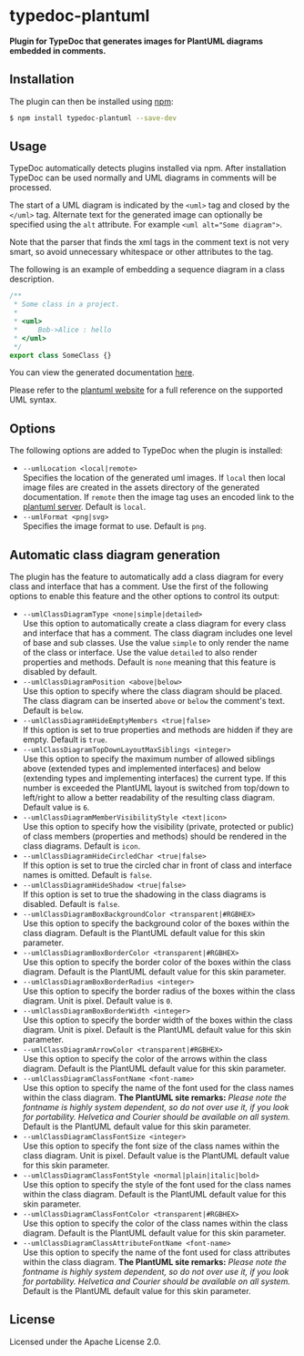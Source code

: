# typedoc-plantuml

**Plugin for TypeDoc that generates images for PlantUML diagrams embedded in comments.**

## Installation

The plugin can then be installed using [npm](https://www.npmjs.com/):

```sh
$ npm install typedoc-plantuml --save-dev
```

## Usage

TypeDoc automatically detects plugins installed via npm. After installation TypeDoc can be used normally and UML
diagrams in comments will be processed.

The start of a UML diagram is indicated by the `<uml>` tag and closed by the `</uml>` tag. Alternate text for the
generated image can optionally be specified using the `alt` attribute. For example `<uml alt="Some diagram">`.

Note that the parser that finds the xml tags in the comment text is not very smart, so avoid unnecessary whitespace or
other attributes to the tag.

The following is an example of embedding a sequence diagram in a class description.

```typescript
/**
 * Some class in a project.
 *
 * <uml>
 *     Bob->Alice : hello
 * </uml>
 */
export class SomeClass {}
```

You can view the generated documentation [here](https://rawgit.com/artifacthealth/typedoc-plantuml/master/tests/baselines/reference/basic/classes/someclass.html).

Please refer to the [plantuml website](http://plantuml.com/) for a full reference on the supported UML syntax.

## Options

The following options are added to TypeDoc when the plugin is installed:

-   `--umlLocation <local|remote>`<br>
    Specifies the location of the generated uml images. If `local` then local image files are created in the assets
    directory of the generated documentation. If `remote` then the image tag uses an encoded link to the
    [plantuml server](http://www.plantuml.com/plantuml/). Default is `local`.
-   `--umlFormat <png|svg>`<br>
    Specifies the image format to use. Default is `png`.

## Automatic class diagram generation

The plugin has the feature to automatically add a class diagram for every class and interface that has a comment.
Use the first of the following options to enable this feature and the other options to control its output:

-   `--umlClassDiagramType <none|simple|detailed>`<br>
    Use this option to automatically create a class diagram for every class and interface that has a comment.
    The class diagram includes one level of base and sub classes. Use the value `simple` to only render the name
    of the class or interface. Use the value `detailed` to also render properties and methods.
    Default is `none` meaning that this feature is disabled by default.
-   `--umlClassDiagramPosition <above|below>`<br>
    Use this option to specify where the class diagram should be placed.
    The class diagram can be inserted `above` or `below` the comment's text. Default is `below`.
-   `--umlClassDiagramHideEmptyMembers <true|false>`<br>
    If this option is set to true properties and methods are hidden if they are empty. Default is `true`.
-   `--umlClassDiagramTopDownLayoutMaxSiblings <integer>`<br>
    Use this option to specify the maximum number of allowed siblings above (extended types and implemented interfaces)
    and below (extending types and implementing interfaces) the current type. If this number is exceeded the PlantUML
    layout is switched from top/down to left/right to allow a better readability of the resulting class diagram.
    Default value is `6`.
-   `--umlClassDiagramMemberVisibilityStyle <text|icon>`<br>
    Use this option to specify how the visibility (private, protected or public) of class members
    (properties and methods) should be rendered in the class diagrams. Default is `icon`.
-   `--umlClassDiagramHideCircledChar <true|false>`<br>
    If this option is set to true the circled char in front of class and interface names is omitted. Default is `false`.
-   `--umlClassDiagramHideShadow <true|false>`<br>
    If this option is set to true the shadowing in the class diagrams is disabled. Default is `false`.
-   `--umlClassDiagramBoxBackgroundColor <transparent|#RGBHEX>`<br>
    Use this option to specify the background color of the boxes within the class diagram.
    Default is the PlantUML default value for this skin parameter.
-   `--umlClassDiagramBoxBorderColor <transparent|#RGBHEX>`<br>
    Use this option to specify the border color of the boxes within the class diagram.
    Default is the PlantUML default value for this skin parameter.
-   `--umlClassDiagramBoxBorderRadius <integer>`<br>
    Use this option to specify the border radius of the boxes within the class diagram.
    Unit is pixel. Default value is `0`.
-   `--umlClassDiagramBoxBorderWidth <integer>`<br>
    Use this option to specify the border width of the boxes within the class diagram.
    Unit is pixel. Default is the PlantUML default value for this skin parameter.
-   `--umlClassDiagramArrowColor <transparent|#RGBHEX>`<br>
    Use this option to specify the color of the arrows within the class diagram.
    Default is the PlantUML default value for this skin parameter.
-   `--umlClassDiagramClassFontName <font-name>`<br>
    Use this option to specify the name of the font used for the class names within the class diagram.
    **The PlantUML site remarks:** _Please note the fontname is highly system dependent, so do not over use it,
    if you look for portability. Helvetica and Courier should be available on all system._
    Default is the PlantUML default value for this skin parameter.
-   `--umlClassDiagramClassFontSize <integer>`<br>
    Use this option to specify the font size of the class names within the class diagram.
    Unit is pixel. Default value is the PlantUML default value for this skin parameter.
-   `--umlClassDiagramClassFontStyle <normal|plain|italic|bold>`<br>
    Use this option to specify the style of the font used for the class names within the class diagram.
    Default is the PlantUML default value for this skin parameter.
-   `--umlClassDiagramClassFontColor <transparent|#RGBHEX>`<br>
    Use this option to specify the color of the class names within the class diagram.
    Default is the PlantUML default value for this skin parameter.
-   `--umlClassDiagramClassAttributeFontName <font-name>`<br>
    Use this option to specify the name of the font used for class attributes within the class diagram.
    **The PlantUML site remarks:** _Please note the fontname is highly system dependent, so do not over use it,
    if you look for portability. Helvetica and Courier should be available on all system._
    Default is the PlantUML default value for this skin parameter.

## License

Licensed under the Apache License 2.0.
